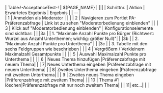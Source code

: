 | Table:!-AcceptanceTest-! | ${PAGE_NAME} | |||
| Schrittnr. | Aktion | Erwartetes Ergebnis | Ergebnis |
| -- |  
| 1 | Anmelden als Moderator | | |
| 2 | Navigieren zum Portlet PA-Präferenzabfrage | Link ist zu sehen "Moderatorbedienung einblenden" | |
| 3 | Klick auf "Moderatorbedienung einblenden" | Konfigurationselemente sind sichtbar: | |
|3a | | 1. "Maximale Anzahl Punkte pro Bürger (Richtwert: Wurzel aus Anzahl Unterthemen; wichtig: größer Null)"| |
|3b | | 2. "Maximale Anzahl Punkte pro Unterthema" | |
|3c | | 3. Tabelle mit den sechs Feldgruppen wie beschrieben | |
| 4 | Vergrößern / Verkleinern Maximalzahl Gesamtpunkte | | |
| 5 | Auswahl Maximalzahl Punkte pro Unterthema | | |
| 6 | Neues Thema hinzufügen |Präferenzabfrage mit neuem Thema| |
| 7| Neues Unterthema eingeben |Präferenzabfrage mit neuem Unterthema| |
| 8| Zweites Unterthema eingeben |Präferenzabfrage mit zweitem Unterthema| |
| 9 | Zweites neues Thema eingeben |Präferenzabfrage mit zweitem Thema| |
| 10 | Thema #1 löschen|Präferenzabfrage mit nur noch zweitem Thema| |
| 11| etc...| | |
